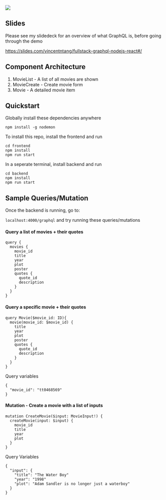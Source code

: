 ![](https://i.imgur.com/4q3305b.png)

## Slides

Please see my slidedeck for an overview of what GraphQL is, before 
going through the demo

https://slides.com/vincentntang/fullstack-graphql-nodejs-react#/

## Component Architecture

1. MovieList - A list of all movies are shown
2. MovieCreate - Create movie form
3. Movie - A detailed movie item

## Quickstart

Globally install these dependencies anywhere

```
npm install -g nodemon
```

To install this repo, install the frontend and run

```
cd frontend
npm install
npm run start
```

In a seperate terminal, install backend and run

```
cd backend
npm install
npm run start
```

## Sample Queries/Mutation

Once the backend is running, go to:

`localhost:4000/graphql` and try running these queries/mutations

#### Query a list of movies + their quotes
```
query {
  movies {
    movie_id
    title
    year
    plot
    poster
    quotes {
      quote_id
      description
    }
  }
}
```

#### Query a specific movie + their quotes
```
query Movie($movie_id: ID){
  movie(movie_id: $movie_id) {
    title
    year
    plot
    poster
    quotes {
      quote_id
      description
    }
  }
}
```
Query variables
```
{
  "movie_id": "tt0468569"
}
```

#### Mutation - Create a movie with a list of inputs

```
mutation CreateMovie($input: MovieInput!) {
  createMovie(input: $input) {
    movie_id
    title
    year
    plot
  }
}
```
Query Variables
```
{
  "input": {
    "title": "The Water Boy"
    "year": "1998"
    "plot": "Adam Sandler is no longer just a waterboy"
  }
}
```
